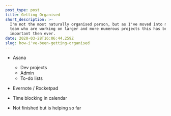 ```yaml
---
post_type: post
title: Getting Organised
short_description: >-
  I'm not the most naturally organised person, but as I've moved into managing a
  team who are working on larger and more numerous projects this has become more
  important then ever.
date: 2020-03-28T16:06:44.259Z
slug: how-i've-been-getting-organised
---
```

* Asana

  * Dev projects
  * Admin
  * To-do lists
* Evernote / Rocketpad
* Time blocking in calendar
* Not finished but is helping so far